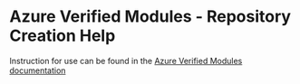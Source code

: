 # Azure Verified Modules - Repository Creation Help

Instruction for use can be found in the [Azure Verified Modules documentation](https://azure.github.io/Azure-Verified-Modules/contributing/terraform/terraform-contribution-flow/repository-creation-process/)
